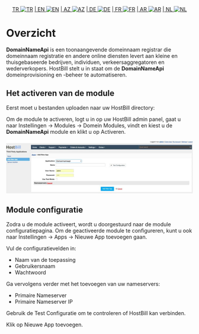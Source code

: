 <div align="center">  
  <a href="README.md"   >   TR <img style="padding-top: 8px" src="https://raw.githubusercontent.com/yammadev/flag-icons/master/png/TR.png" alt="TR" height="20" /></a>  
  <a href="README-EN.md"> | EN <img style="padding-top: 8px" src="https://raw.githubusercontent.com/yammadev/flag-icons/master/png/US.png" alt="EN" height="20" /></a>  
  <a href="README-AZ.md"> | AZ <img style="padding-top: 8px" src="https://raw.githubusercontent.com/yammadev/flag-icons/master/png/AZ.png" alt="AZ" height="20" /></a>  
  <a href="README-DE.md"> | DE <img style="padding-top: 8px" src="https://raw.githubusercontent.com/yammadev/flag-icons/master/png/DE.png" alt="DE" height="20" /></a>  
  <a href="README-FR.md"> | FR <img style="padding-top: 8px" src="https://raw.githubusercontent.com/yammadev/flag-icons/master/png/FR.png" alt="FR" height="20" /></a>  
  <a href="README-AR.md"> | AR <img style="padding-top: 8px" src="https://raw.githubusercontent.com/yammadev/flag-icons/master/png/AR.png" alt="AR" height="20" /></a>  
  <a href="README-NL.md"> | NL <img style="padding-top: 8px" src="https://raw.githubusercontent.com/yammadev/flag-icons/master/png/NL.png" alt="NL" height="20" /></a>  
</div>

# Overzicht

**DomainNameApi** is een toonaangevende domeinnaam registrar die domeinnaam registratie en andere online diensten levert aan kleine en thuisgebaseerde bedrijven, individuen, verkeersaggregatoren en wederverkopers. HostBill stelt u in staat om de **DomainNameApi** domeinprovisioning en -beheer te automatiseren.

## Het activeren van de module
Eerst moet u bestanden uploaden naar uw HostBill directory:

Om de module te activeren, logt u in op uw HostBill admin panel, gaat u naar Instellingen → Modules → Domein Modules, vindt en kiest u de **DomainNameApi** module en klikt u op Activeren.

![](image.jpg)

## Module configuratie

Zodra u de module activeert, wordt u doorgestuurd naar de module configuratiepagina. Om de geactiveerde module te configureren, kunt u ook naar Instellingen → Apps → Nieuwe App toevoegen gaan.

Vul de configuratievelden in:

- Naam van de toepassing
- Gebruikersnaam
- Wachtwoord

Ga vervolgens verder met het toevoegen van uw nameservers:

- Primaire Nameserver
- Primaire Nameserver IP

Gebruik de Test Configuratie om te controleren of HostBill kan verbinden.

Klik op Nieuwe App toevoegen.
